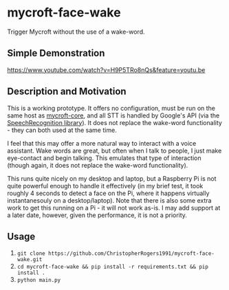 # mycroft-face-wake

Trigger Mycroft without the use of a wake-word.

## Simple Demonstration
https://www.youtube.com/watch?v=H9P5TRo8nQs&feature=youtu.be

## Description and Motivation

This is a working prototype. It offers no configuration, must be run on the same host
as [mycroft-core](https://github.com/MycroftAI/mycroft-core), and all STT is handled
by Google's API (via the [SpeechRecognition library](https://pypi.python.org/pypi/SpeechRecognition/)).
It does not replace the wake-word functionality - they can both used at the same time.

I feel that this may offer a more natural way to interact with a voice assistant. Wake words are great,
but often when I talk to people, I just make eye-contact and begin talking. This emulates that type of
interaction (though again, it does not replace the wake-word functionality).

This runs quite nicely on my desktop and laptop, but a Raspberry Pi is not quite powerful enough to handle
it effectively (in my brief test, it took roughly 4 seconds to detect a face on the Pi, where it happens
virtually instantanesouly on a desktop/laptop). Note that there is also some extra work to get this running
on a Pi - it will not work as-is. I may add support at a later date, however, given the performance, it
is not a priority.

## Usage

1) `git clone https://github.com/ChristopherRogers1991/mycroft-face-wake.git`
2) `cd mycroft-face-wake && pip install -r requirements.txt && pip install .`
3) `python main.py`
